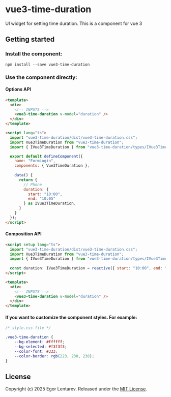 # vue3-time-duration
UI widget for setting time duration. This is a component for vue 3

## Getting started
### Install the component:
```angular2html
npm install --save vue3-time-duration
```

### Use the component directly:

#### Options API
```html
<template>
  <div>
    <!-- INPUTS -->
    <vue3-time-duration v-model="duration" />
  </div>
</template>

<script lang="ts">
  import "vue3-time-duration/dist/vue3-time-duration.css";
  import Vue3TimeDuration from "vue3-time-duration";
  import { IVue3TimeDuration } from "vue3-time-duration/types/IVue3TimeDuration";

  export default defineComponent({
    name: "FormLogin",
    components: { Vue3TimeDuration },
    
    data() {
      return {
        // Phone
        duration: {
          start: "10:00", 
          end: "10:05"
        } as IVue3TimeDuration,
      }
    }
  });
</script>
```

#### Composition API
```html
<script setup lang="ts">
  import "vue3-time-duration/dist/vue3-time-duration.css";
  import Vue3TimeDuration from "vue3-time-duration";
  import { IVue3TimeDuration } from "vue3-time-duration/types/IVue3TimeDuration";
  
  const duration: IVue3TimeDuration = reactive({ start: "10:00", end: "10:05" });
</script>

<template>
  <div>
    <!-- INPUTS -->
    <vue3-time-duration v-model="duration" />
  </div>
</template>
```

#### If you want to customize the component styles. For example:
```css
/* style.css file */

.vue3-time-duration {
	--bg-element: #ffffff;
	--bg-selected: #f3f3f3;
	--color-font: #333;
	--color-border: rgb(223, 230, 238);
}
```

## License
Copyright (c) 2025 Egor Lentarev.
Released under the [MIT License](https://github.com/lentarev/vue3-time-duration/blob/master/LICENSE).